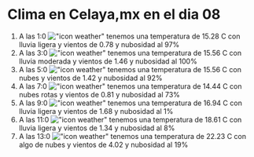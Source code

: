 # Clima en Celaya,mx en el dia 08

1. A las 1:0 !["icon weather"](http://openweathermap.org/img/w/10n.png) tenemos una temperatura de 15.28 C con lluvia ligera y  vientos de 0.78 y nubosidad al 97%
1. A las 3:0 !["icon weather"](http://openweathermap.org/img/w/10n.png) tenemos una temperatura de 15.56 C con lluvia moderada y  vientos de 1.46 y nubosidad al 100%
1. A las 5:0 !["icon weather"](http://openweathermap.org/img/w/04n.png) tenemos una temperatura de 15.56 C con nubes y  vientos de 1.42 y nubosidad al 92%
1. A las 7:0 !["icon weather"](http://openweathermap.org/img/w/04n.png) tenemos una temperatura de 14.44 C con nubes rotas y  vientos de 0.81 y nubosidad al 73%
1. A las 9:0 !["icon weather"](http://openweathermap.org/img/w/10d.png) tenemos una temperatura de 16.94 C con lluvia ligera y  vientos de 1.68 y nubosidad al 1%
1. A las 11:0 !["icon weather"](http://openweathermap.org/img/w/10d.png) tenemos una temperatura de 18.61 C con lluvia ligera y  vientos de 1.34 y nubosidad al 8%
1. A las 13:0 !["icon weather"](http://openweathermap.org/img/w/02d.png) tenemos una temperatura de 22.23 C con algo de nubes y  vientos de 4.02 y nubosidad al 19%
